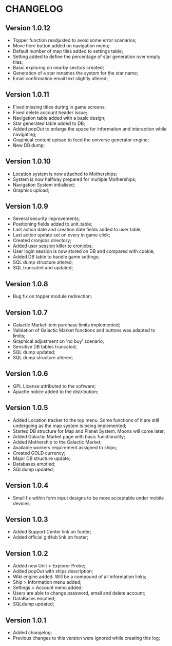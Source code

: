# CHANGELOG

## Version 1.0.12
- Topper function readjusted to avoid some error scenarios;
- Move here button added on navigation menu;
- Default number of map tiles added to settings table;
- Setting added to define the percentage of star generation over empty tiles;
- Basic exploring on nearby sectors created;
- Generation of a star renames the system for the star name;
- Email confirmation email text slightly altered;

## Version 1.0.11
- Fixed missing titles during in game screens;
- Fixed delete account header issue;
- Navigation table added with a basic design;
- Star generated table added to DB;
- Added popOut to enlarge the space for information and interaction while navigating;
- Graphical content upload to feed the universe generator engine;
- New DB dump;

## Version 1.0.10
- Location system is now attached to Motherships;
- System is now halfway prepared for multiple Motherships;
- Navigation System initialised;
- Graphics upload;

## Version 1.0.9
- Several security improvements;
- Positioning fields added to unit_table;
- Last action date and creation date fields added to user table;
- Last action update set on every in game click;
- Created cronjobs directory;
- Added user session killer to cronjobs;
- User login session is now stored on DB and compared with cookie;
- Added DB table to handle game settings;
- SQL dump structure altered;
- SQL truncated and updated;

## Version 1.0.8
- Bug fix on topper module redirection;

## Version 1.0.7
- Galactic Market item purchase limits implemented;
- Validation of Galactic Market functions and buttons was adapted to limits;
- Graphical adjustment on 'no buy' scenario;
- Sensitive DB tables truncated;
- SQL dump updated;
- SQL dump structure altered;

## Version 1.0.6
- GPL License attributed to the software;
- Apache notice added to the distribution;

## Version 1.0.5
- Added Location tracker to the top menu. Some functions of it are still undergoing as the map system is being implemented;
- Started DB structure for Map and Planet System. Moons will come later;
- Added Galactic Market page with basic functionality;
- Added Mothership to the Galactic Market;
- Available workers requirement assigned to ships;
- Created GOLD currency;
- Major DB structure update;
- Databases emptied;
- SQLdump updated;

## Version 1.0.4
- Small fix within form input designs to be more acceptable under mobile devices;

## Version 1.0.3
- Added Support Center link on footer;
- Added official gitHub link on footer;

## Version 1.0.2
- Added new Unit > Explorer Probe;
- Added popOut with ships description;
- Wiki engine added. Will be a compound of all information links;
- Ship > Information menu added;
- Settings > Account menu added;
- Users are able to change password, email and delete account;
- DataBases emptied;
- SQLdump updated;

## Version 1.0.1
- Added changelog;
- Previous changes to this version were ignored while creating this log;
